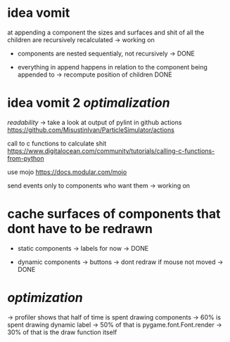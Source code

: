 # idea vomit

at appending a component the sizes and surfaces and shit of all the children are recursively recalculated
    -> working on


- components are nested sequentialy, not recursively -> DONE

- everything in append happens in relation to the component being appended to
    -> recompute position of children DONE

# idea vomit 2 *optimalization*

*readability* -> take a look at output of pylint in github actions <https://github.com/MisustinIvan/ParticleSimulator/actions>

call to c functions to calculate shit <https://www.digitalocean.com/community/tutorials/calling-c-functions-from-python>

use mojo <https://docs.modular.com/mojo>

send events only to components who want them
    -> working on


# cache surfaces of components that dont have to be redrawn

- static components -> labels for now -> DONE

- dynamic components -> buttons -> dont redraw if mouse not moved -> DONE


# *optimization*

-> profiler shows that half of time is spent drawing components
    -> 60% is spent drawing dynamic label
        -> 50% of that is pygame.font.Font.render
        -> 30% of that is the draw function itself